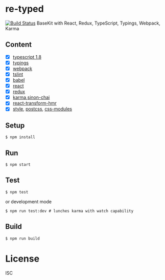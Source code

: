 # re-typed

[![Build Status](https://travis-ci.org/vire/re-typed.svg)](https://travis-ci.org/vire/re-typed)
BaseKit with React, Redux, TypeScript, Typings, Webpack, Karma
    
## Content

- [x] [typescript 1.8](http://www.typescriptlang.org/)
- [x] [typings](https://github.com/typings/typings)
- [x] [webpack](https://webpack.github.io/)
- [x] [tslint](http://palantir.github.io/tslint/)
- [x] [babel](https://babeljs.io)
- [x] [react](https://github.com/facebook/react)
- [x] [redux](http://redux.js.org/)
- [x] [karma](https://karma-runner.github.io/0.13/index.html),[sinon-chai](https://github.com/kmees/karma-sinon-chai)
- [x] [react-transform-hmr](https://github.com/danmartinez101/babel-preset-react-hmre)
- [x] [style](https://github.com/webpack/style-loader), [postcss](https://github.com/postcss/postcss-loader), [css-modules](https://github.com/webpack/css-loader)

## Setup

```
$ npm install
```

## Run

```
$ npm start
```

## Test

```
$ npm test
```

or development mode

```
$ npm run test:dev # lunches karma with watch capability
```

## Build

```
$ npm run build
```

# License

ISC

